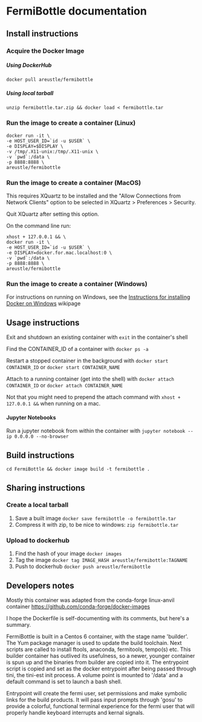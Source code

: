 # FermiBottle documentation

## Install instructions

### Acquire the Docker Image

##### Using DockerHub

`docker pull areustle/fermibottle`

##### Using local tarball

`unzip fermibottle.tar.zip && docker load < fermibottle.tar`

### Run the image to create a container (Linux)

```
docker run -it \
-e HOST_USER_ID=`id -u $USER` \
-e DISPLAY=$DISPLAY \
-v /tmp/.X11-unix:/tmp/.X11-unix \
-v `pwd`:/data \
-p 8888:8888 \
areustle/fermibottle
```

### Run the image to create a container (MacOS)
This requires XQuartz to be installed and the "Allow Connections from Network Clients" option to be selected in 
XQuartz > Preferences > Security. 

Quit XQuartz after setting this option.

On the command line run:

```
xhost + 127.0.0.1 && \
docker run -it \
-e HOST_USER_ID=`id -u $USER` \
-e DISPLAY=docker.for.mac.localhost:0 \
-v `pwd`:/data \
-p 8888:8888 \
areustle/fermibottle
```

### Run the image to create a container (Windows)
For instructions on running on Windows, see the [Instructions for installing Docker on Windows](https://github.com/FermiSummerSchool/FermiBottle/wiki/Instructions-for-installing-Docker-on-Windows) wikipage 


## Usage instructions

Exit and shutdown an existing container with `exit` in the container's shell

Find the CONTAINER_ID of a container with `docker ps -a`

Restart a stopped container in the background with `docker start CONTAINER_ID` or `docker start CONTAINER_NAME`

Attach to a running container (get into the shell) with `docker attach CONTAINER_ID` or `docker attach CONTAINER_NAME`

Not that you might need to prepend the attach command with `xhost + 127.0.0.1 &&` when running on a mac.

#### Jupyter Notebooks

Run a jupyter notebook from within the container with 
`jupyter notebook --ip 0.0.0.0 --no-browser`

## Build instructions

`cd FermiBottle && docker image build -t fermibottle .`

## Sharing instructions

### Create a local tarball

 1. Save a built image `docker save fermibottle -o fermibottle.tar`
 1. Compress it with zip, to be nice to windows: `zip fermibottle.tar`

### Upload to dockerhub 

 1. Find the hash of your image `docker images`
 1. Tag the image `docker tag IMAGE_HASH areustle/fermibottle:TAGNAME`
 1. Push to dockerhub `docker push areustle/fermibottle`


## Developers notes

Mostly this container was adapted from the conda-forge linux-anvil container
https://github.com/conda-forge/docker-images

I hope the Dockerfile is self-documenting with its comments, but here's a
summary.

FermiBottle is built in a Centos 6 container, with the stage name 'builder'.
The Yum package manager is used to update the build toolchain. Next scripts are
called to install ftools, anaconda, fermitools, tempo(s) etc. This builder
container has outlived its usefulness, so a newer, younger container is 
spun up and the binaries from builder are copied into it. The entrypoint script 
is copied and set as the docker entrypoint after being passed through tini, the
tini-est init process. A volume point is mounted to '/data' and a default
command is set to launch a bash shell.

Entrypoint will create the fermi user, set permissions and make symbolic
links for the build products. It will pass input prompts through 'gosu' to
provide a colorful, functional terminal experience for the fermi user that will 
properly handle keyboard interrupts and kernal signals.
